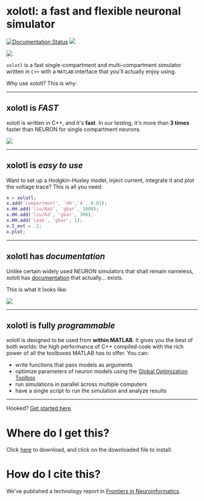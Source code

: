 # xolotl: a fast and flexible neuronal simulator

[![Documentation Status](https://readthedocs.org/projects/xolotl/badge/?version=master)](https://xolotl.readthedocs.io/en/master/?badge=master)
![](https://img.shields.io/github/last-commit/sg-s/xolotl.svg)

![](https://user-images.githubusercontent.com/6005346/41205222-30b6f3d4-6cbd-11e8-983b-9125585d629a.png)



`xolotl` is a fast single-compartment and 
multi-compartment simulator  written in `C++` with 
a `MATLAB` interface that you'll actually enjoy using.

Why use xolotl? This is why:

-----------------

## xolotl is *FAST*

xolotl is written in C++, and it's **fast**. In our testing, it's 
more than **3 times** faster than NEURON for single
compartment neurons. 

![](https://user-images.githubusercontent.com/6005346/50499683-9c0bf400-0a19-11e9-9375-92a1fdefa2fc.png)

----------------
## xolotl is *easy to use*

Want to set up a Hodgkin-Huxley model, inject current, 
integrate it and plot the voltage trace? This is all you need:

```matlab
x = xolotl;
x.add('compartment', 'HH','A', 0.01);
x.HH.add('liu/NaV', 'gbar', 1000);
x.HH.add('liu/Kd', 'gbar', 300);
x.HH.add('Leak', 'gbar', 1);
x.I_ext = .2;
x.plot;
```


----------------

## xolotl has *documentation*

Unlike certain widely used NEURON simulators that 
shall remain nameless, xolotl has [documentation](https://xolotl.readthedocs.io) that actually...
exists. 

This is what it looks like:

![](https://user-images.githubusercontent.com/6005346/50499847-e3df4b00-0a1a-11e9-8aba-b3be57c3e784.png)


----------------
## xolotl is fully *programmable*

xolotl is designed to be used from **within MATLAB**. It 
gives you the best of both worlds: the high performance 
of C++ compiled code with the rich power of all the toolboxes
MATLAB has to offer. You can:

* write functions that pass models as arguments
* optimize parameters of neuron models using the [Global Optimization Toolbox](https://www.mathworks.com/products/global-optimization.html)
* run simulations in parallel across multiple computers
* have a single script to run the simulation and analyze results

--------------------

Hooked? [Get started here](https://xolotl.readthedocs.io/en/master/).

# Where do I get this?

Click [here](https://github.com/sg-s/xolotl/releases/download/latest/xolotl.mltbx) to download, and click on the downloaded file to install.


# How do I cite this?

We've published a technology report in [Frontiers in Neuroinformatics](https://doi.org/10.3389/fninf.2018.00087).
